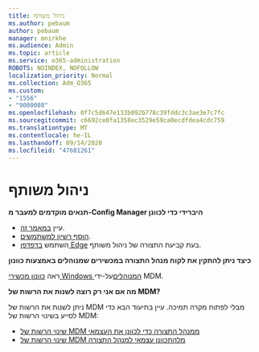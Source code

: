 ```yaml
---
title: ניהול משותף
ms.author: pebaum
author: pebaum
manager: mnirkhe
ms.audience: Admin
ms.topic: article
ms.service: o365-administration
ROBOTS: NOINDEX, NOFOLLOW
localization_priority: Normal
ms.collection: Adm_O365
ms.custom:
- "1556"
- "9000080"
ms.openlocfilehash: 0f7c5d647e133b092b778c39fddc3c3ae3e7c7fc
ms.sourcegitcommit: c6692ce0fa1358ec3529e59ca0ecdfdea4cdc759
ms.translationtype: MT
ms.contentlocale: he-IL
ms.lasthandoff: 09/14/2020
ms.locfileid: "47681261"
---
```

# <a name="co-management"></a>ניהול משותף

**תנאים מוקדמים למעבר מ-Config Manager היברידי כדי לכוונן**

- עיין [במאמר זה](https://docs.microsoft.com/configmgr/mdm/deploy-use/migrate-hybridmdm-to-intunesa).
- [הוסף רשיון למשתמשים](https://docs.microsoft.com/intune/licenses-assign).
- השתמש [בדפדפן Edge](https://www.microsoft.com/windows/microsoft-edge) בעת קביעת התצורה של ניהול משותף.

**כיצד ניתן להתקין את לקוח מנהל התצורה במכשירים שמנוהלים באמצעות כוונון**

ראה [כוונון מכשירי Windows המנוהלים](https://docs.microsoft.com/configmgr/core/clients/deploy/deploy-clients-to-windows-computers#bkmk_mdm)על-ידי MDM.

**מה אם אני רק רוצה לשנות את הרשות של MDM?**

ניתן לשנות את הרשות של MDM מבלי לפתוח מקרה תמיכה. עיין בתיעוד הבא כדי לסייע בשינוי הרשות של MDM:

- [שינוי הרשות של MDM ממנהל התצורה כדי לכוונן את העצמאי](https://docs.microsoft.com/configmgr/mdm/deploy-use/migrate-change-mdm-authority)
- [שינוי הרשות של MDM מלהתכוונן עצמאי למנהל התצורה](https://docs.microsoft.com/configmgr/mdm/deploy-use/change-mdm-authority)
